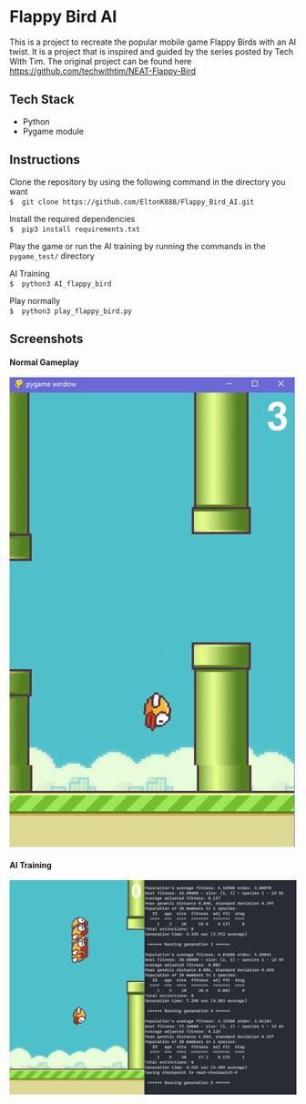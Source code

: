# Flappy Bird AI
This is a project to recreate the popular mobile game Flappy Birds with an AI twist. It is a project that is inspired and guided by the series posted by Tech With Tim. The original project can be found here https://github.com/techwithtim/NEAT-Flappy-Bird

## Tech Stack
- Python
- Pygame module

## Instructions

Clone the repository by using the following command in the directory you want  
`$  git clone https://github.com/EltonK888/Flappy_Bird_AI.git`

Install the required dependencies  
`$  pip3 install requirements.txt`

Play the game or run the AI training by running the commands in the `pygame_test/` directory  


AI Training  
`$  python3 AI_flappy_bird`

Play normally  
`$  python3 play_flappy_bird.py`

## Screenshots
#### Normal Gameplay   
![Game Screenshot](https://github.com/EltonK888/Flappy_Bird_AI/blob/master/screenshots/game%20screen.PNG)

#### AI Training   
![AI Bird Training](https://github.com/EltonK888/Flappy_Bird_AI/blob/master/screenshots/AI%20bird%20training.PNG)

